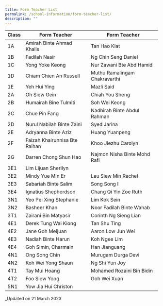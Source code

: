 ```yaml
---
title: Form Teacher List
permalink: /school-information/form-teacher-list/
description: ""
---
```

| Class | Form Teacher | Form Teacher |
|---|---|---|
| 1A | Amirah Binte Ahmad Khalis | Tan Hao Kiat |
| 1B | Fadilah Nasir | Ng Chin Seng Daniel |
| 1C | Yong Yoke Keong | Nur Zawani Bte Abd Hamid |
| 1D | Chiam Chien An Russell | Muthu Ramalingam Chakravarthi |
| 1E | Yeh Hui Ying | Mazli Said |
| 2A | Oh Siew Gein | Chiah You Sheng |
| 2B | Humairah Bine Tulmiti | Soh Wei Keong |
| 2C | Chue Pin Fang | Nadhirah Binte Abdul Rahman |
| 2D | Nurul Nabilah Binte Zaini | Syed Jarina |
| 2E | Adryanna Binte Aziz | Huang Yuanpeng |
| 2F | Faizah Khairunnisa Bte Raihan | Khoo Jiezhu Carolyn |
| 2G | Darren Chong Shun Hao  | Najmon Nisha Binte Mohd Rafi |
| 3E1 | Lim Lijuan Sherilyn |  |
| 3E2 | Mindy Yue Min Er | Lau Siew Min Rachel |
| 3E3 | Sabariah Binte Salim | Song Song I |
| 3E4 | Ignatius Shepherdson | Chang Qi Yin Zoe Ruth |
| 3N1 | Yeo Pei Xing Stephanie | Lim Kok Sein |
| 3N2 | Basheer Khan | Noor Fadilah Binte Wahab |
| 3T1 | Zairani Bin Matyasir | Corinth Ng Sieng Lian |
| 4E1 | Derek Tung Wai Kiong | Tan Shu Ting |
| 4E2 | Jane Goh Meijuan | Aaron Low Jun Wei |
| 4E3 | Nadiah Binte Harun | Koh Ngee Lim |
| 4E4 | Goh Simin, Charmain | Han Jianguang |
| 4N1 | Ong Song Chin | Murugam Durga Devi |
| 4N2 | Koh Wei Yong Shaun | Ng Shi Yun Joy |
| 4T1 | Tay Mui Hoang | Mohamed Rozaini Bin Bidin |
| 4T2 | Foo Siew Yong | Goh Wei Xuan |
| 5N1 | Yow Jia Hui Christon |  |

_Updated on 21 March 2023